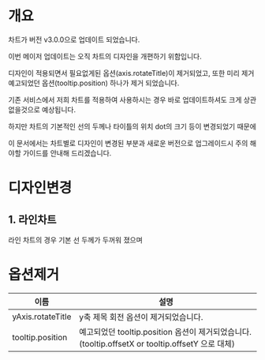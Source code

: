 # 개요
차트가 버전 v3.0.0으로 업데이트 되었습니다.

이번 메이저 업데이트는 오직 차트의 디자인을 개편하기 위함입니다.

디자인이 적용되면서 필요없게된 옵션(axis.rotateTitle)이 제거되었고, 또한 미리 제거 예고되었던 옵션(tooltip.position) 하나가 제거 되었습니다.

기존 서비스에서 저희 차트를 적용하여 사용하시는 경우 바로 업데이트하셔도 크게 상관없을것으로 예상됩니다.

하지만 차트의 기본적인 선의 두께나 타이틀의 위치 dot의 크기 등이 변경되었기 때문에 

이 문서에서는 차트별로 디자인이 변경된 부분과 새로운 버전으로 업그레이드시 주의 해야할 가이드를 안내해 드리겠습니다.


# 디자인변경
## 1. 라인차트
라인 차트의 경우 기본 선 두께가 두꺼워 졌으며

# 옵션제거
| 이름 | 설명 |
| --- | --- |
| yAxis.rotateTitle | y축 제목 회전 옵션이 제거되었습니다. |
| tooltip.position | 예고되었던 tooltip.position 옵션이 제거되었습니다. (tooltip.offsetX or tooltip.offsetY 으로 대체) |


